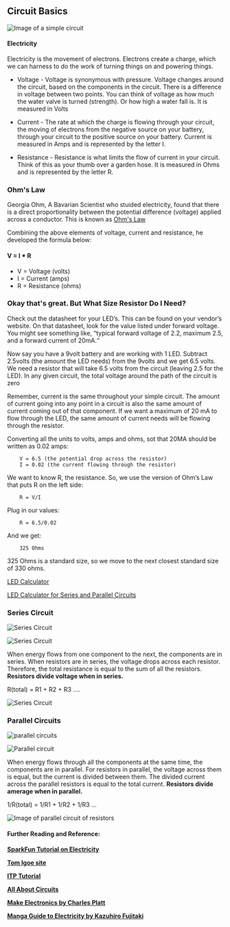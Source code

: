 ## Circuit Basics

![Image of a simple circuit](http://www.faqs.org/docs/electric/DC/00032.png)

#### Electricity

Electricity is the movement of electrons. Electrons create a charge, which we can harness to do the work of turning things on and powering things.

* Voltage - Voltage is synonymous with pressure. Voltage changes around the circuit, based on the components in the circuit. There is a difference in voltage between two points. You can think of voltage as how much the water valve is turned (strength). Or how high a water fall is. It is measured in Volts

* Current - The rate at which the charge is flowing through your circuit, the moving of electrons from the negative source on your battery, through your circuit to the positive source on your battery.  Current is measured in Amps and is represented by the letter I.

* Resistance - Resistance is what limits the flow of current in your circuit. Think of this as your thumb over a garden hose. It is measured in Ohms and is represented by the letter R.

### Ohm's Law

Georgia Ohm, A Bavarian Scientist who stuided electricity, found that there is a direct proportionality between the potential difference (voltage) applied across a conductor. This is known as [Ohm's Law](https://en.wikipedia.org/wiki/Ohm%27s_law)

Combining the above elements of voltage, current and resistance, he developed the formula below:

#### **V = I * R**

* V = Voltage (volts)
* I = Current (amps)
* R = Resistance (ohms)



### Okay that's great. But What Size Resistor Do I Need?

Check out the datasheet for your LED’s. This can be found on your vendor’s website. On that datasheet, look for the value listed under forward voltage. You might see something like, “typical forward voltage of 2.2, maximum 2.5, and a forward current of 20mA.“ 

Now say you have a 9volt battery and are working with 1 LED. Subtract 2.5volts (the amount the LED needs) from the 9volts and we get 6.5 volts. We need a resistor that will take 6.5 volts from the circuit (leaving 2.5 for the LED). In any given circuit, the total voltage around the path of the circuit is zero

Remember, current is the same throughout your simple circuit. The amount of current going into any point in a circuit is also the same amount of current coming out of that component. If we want a maximum of 20 mA to flow through the LED, the same amount of current needs will be flowing through the resistor.

Converting all the units to volts, amps and ohms, sot that 20MA should be written as 0.02 amps:

		V = 6.5 (the potential drop across the resistor)
		I = 0.02 (the current flowing through the resistor)

We want to know R, the resistance. So, we use the version of Ohm’s Law that puts R on the left side:

		R = V/I

Plug in our values:

		R = 6.5/0.02

And we get:

		325 Ohms

325 Ohms is a standard size, so we move to the next closest standard size of 330 ohms.

[LED Calculator](http://led.linear1.org/1led.wiz)

[LED Calculator for Series and Parallel Circuits](http://led.linear1.org/led.wiz)

### Series Circuit

![Series Circuit](http://www.siyavula.com/gr7-9-websites/technology/gr7/Tech_English_LB_Grade7_term3_1-web-resources/image/Tech2_gr7_ch3_fig5_opt.jpeg)

![Series Circuit](https://www.msnucleus.org/membership/html/k-6/as/technology/4/images/series.gif)

When energy flows from one component to the next, the components are in series. When resistors are in series, the voltage drops across each resistor. Therefore, the total resistance is equal to the sum of all the resistors. **Resistors divide voltage when in series.**

R(total) = R1 + R2 + R3 ....

![Series Circuit](https://www.ibiblio.org/kuphaldt/electricCircuits/DC/00098.png)

### Parallel Circuits

![parallel circuits](https://www.cdli.ca/courses/ep/predesign/t03/02knowledge-skills/images/activity10/pirtorial-parallel.jpg)

![Parallel circuit](https://www.teachengineering.org/collection/cub_/lessons/cub_images/cub_electricity_lesson06_activity1_figure1.jpg)

When energy flows through all the components at the same time, the components are in parallel. For resistors in parallel, the voltage across them is equal, but the current is divided between them. The divided current across the parallel resistors is equal to the total current. **Resistors divide amerage when in parallel.**

1/R(total) = 1/R1 + 1/R2 + 1/R3 ...

![Image of parallel circuit of resistors](http://sub.allaboutcircuits.com/images/00083.png)


#### Further Reading and Reference:



**[SparkFun Tutorial on Electricity](https://learn.sparkfun.com/tutorials/voltage-current-resistance-and-ohms-law)**

**[Tom Igoe site](http://www.tigoe.com/pcomp/code/circuits/understanding-electricity/)**

**[ITP Tutorial](https://itp.nyu.edu/physcomp/lessons/electronics/electricity-the-basics/)**

**[All About Circuits](http://www.allaboutcircuits.com/textbook/direct-current/chpt-1/voltage-current/)**

**[Make Electronics by Charles Platt](http://www.amazon.com/Make-Electronics-Learning-Through-Discovery/dp/1680450263/ref=sr_1_1?ie=UTF8&qid=1459296290&sr=8-1&keywords=make+electronics)**

**[Manga Guide to Electricity by Kazuhiro Fujitaki](http://www.amazon.com/Manga-Guide-Electricity-Kazuhiro-Fujitaki/dp/1593271972/ref=sr_1_1?s=books&ie=UTF8&qid=1459296360&sr=1-1&keywords=manga+guide+to+electricity)**